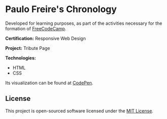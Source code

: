 # Paulo Freire's Chronology

Developed for learning purposes, as part of the activities necessary for the formation of 
[FreeCodeCamp](https://freecodecamp.org/herberthleao).

**Certification:** Responsive Web Design

**Project:** Tribute Page

**Technologies:**
* HTML
* CSS

Its visualization can be found at [CodePen](https://codepen.io/herberthleao/full/PoPKadr).

## License

This project is open-sourced software licensed under the [MIT License](LICENSE.md).
